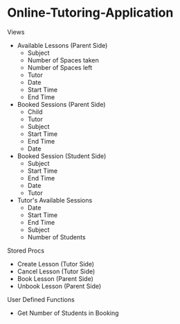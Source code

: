 # Online-Tutoring-Application

Views
  - Available Lessons (Parent Side)
    - Subject
    - Number of Spaces taken
    - Number of Spaces left
    - Tutor
    - Date
    - Start Time
    - End Time
  - Booked Sessions (Parent Side)
    - Child
    - Tutor
    - Subject
    - Start Time
    - End Time
    - Date
  - Booked Session (Student Side)
    - Subject
    - Start Time
    - End Time
    - Date
    - Tutor
  - Tutor's Available Sessions
    - Date
    - Start Time
    - End Time
    - Subject
    - Number of Students

Stored Procs
  - Create Lesson (Tutor Side)
  - Cancel Lesson (Tutor Side)
  - Book Lesson (Parent Side)
  - Unbook Lesson (Parent Side)

User Defined Functions
  - Get Number of Students in Booking

  
   
    
